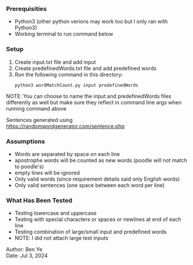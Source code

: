 ### Prerequisities

* Python3 (other python verions may work too but I only ran with Python3)
* Working terminal to run command below

### Setup

1. Create input.txt file and add input
2. Create predefinedWords.txt file and add predefined words
3. Run the following command in this directory:
    ```
    python3 wordMatchCount.py input predefinedWords
    ```
NOTE: You can choose to name the input and predefinedWords files differently as well but make sure they reflect in command line args when running command above

Sentences generated using https://randomwordgenerator.com/sentence.php

### Assumptions
* Words are separated by space on each line
* apostrophe words will be counted as new words (poodle will not match to poodle's)
* empty lines will be ignored
* Only valid words (since requirement details said only English words)
* Only valid sentences (one space between each word per line)

### What Has Been Tested
* Testing lowercase and uppercase
* Testing with special characters or spaces or newlines at end of each line
* Testing combination of large/small input and predefined words
* NOTE: I did not attach large test inputs 

Author: Ben Ye<br>Date: Jul 3, 2024
